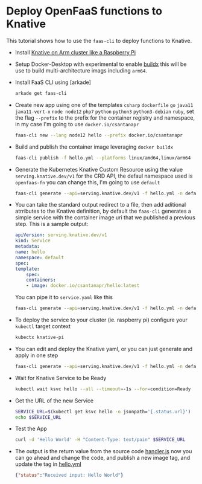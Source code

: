 # Deploy OpenFaaS functions to Knative

This tutorial shows how to use the `faas-cli` to deploy functions to Knative.


- Install [Knative on Arm cluster like a Raspberry Pi](https://github.com/csantanapr/knative-pi)

- Setup Docker-Desktop with experimental to enable [buildx](https://docs.docker.com/buildx/working-with-buildx/) this will be use to build multi-architecture imags including `arm64`.

- Install FaaS CLI using [arkade]
    ```bash
    arkade get faas-cli
    ```

- Create new app using one of the templates `csharp` `dockerfile` `go` `java11` `java11-vert-x` `node node12` `php7` `python` `python3` `python3-debian` `ruby`, set the flag `--prefix` to the prefix for the container registry and namespace, in my case I'm going to use `docker.io/csantanapr`
    ```bash
    faas-cli new --lang node12 hello --prefix docker.io/csantanapr
    ```

- Build and publish the container image leveraging `docker buildx`
    ```bash
    faas-cli publish -f hello.yml --platforms linux/amd64,linux/arm64
    ```

- Generate the Kubernetes Knative Custom Resource using the value `serving.knative.dev/v1` for the CRD API, the defaul namespace used is `openfaas-fn` you can change this, I'm going to use `default`
    ```bash
    faas-cli generate --api=serving.knative.dev/v1 -f hello.yml -n default
    ```

- You can take the standard output redirect to a file, then add aditional atrributes to the Knative definition, by default the `faas-cli` generates a simple service with the container image uri that we published a previous step. This is a sample output:
    ```yaml
    apiVersion: serving.knative.dev/v1
    kind: Service
    metadata:
    name: hello
    namespace: default
    spec:
    template:
        spec:
        containers:
        - image: docker.io/csantanapr/hello:latest
    ```
    You can pipe it to `service.yaml` like this
    ```bash
    faas-cli generate --api=serving.knative.dev/v1 -f hello.yml -n default > service.yaml
    ```

- To deploy the service to your cluster (ie. raspberry pi) configure your `kubectl` target context
    ```bash
    kubectx knative-pi
    ```

- You can edit and deploy the Knative yaml, or you can just generate and apply in one step
    ```bash
    faas-cli generate --api=serving.knative.dev/v1 -f hello.yml -n default | kubectl apply -f -
    ```

- Wait for Knative Service to be Ready
    ```bash
    kubectl wait ksvc hello --all --timeout=-1s --for=condition=Ready
    ```

- Get the URL of the new Service
    ```bash
    SERVICE_URL=$(kubectl get ksvc hello -o jsonpath='{.status.url}')
    echo $SERVICE_URL
    ```

- Test the App
    ```bash
    curl -d 'Hello World' -H "Content-Type: text/pain" $SERVICE_URL
    ```

- The output is the return value from the source code [handler.js](./handler.js) now you can go ahead and change the code, and publish a new image tag, and update the tag in [hello.yml](./hello.yml)
    ```json
    {"status":"Received input: Hello World"}
    ```
